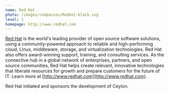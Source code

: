 ```yaml
---
name: Red Hat
photo: /images/companies/RedHat-black.svg
level: 1
homepage: http://www.redhat.com
---
```

[Red Hat](http://www.redhat.com) is the world's leading provider of open source software solutions, using a community-powered approach to reliable 
and high-performing cloud, Linux, middleware, storage, and virtualization technologies. Red Hat also offers award-winning 
support, training, and consulting services. As the connective hub in a global network of enterprises, partners, and open 
source communities, Red Hat helps create relevant, innovative technologies that liberate resources for growth and prepare 
customers for the future of IT. Learn more at [http://www.redhat.com](http://www.redhat.com).

Red Hat initiated and sponsors the development of Ceylon.